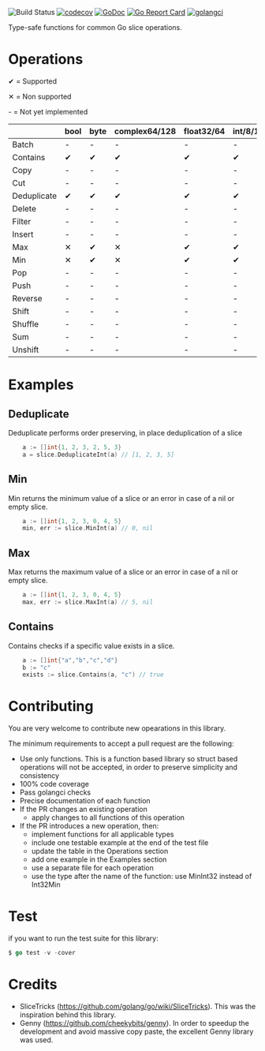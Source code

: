 ![Build Status](https://github.com/psampaz/slice/workflows/build/badge.svg)
[![codecov](https://codecov.io/gh/psampaz/slice/branch/master/graph/badge.svg)](https://codecov.io/gh/psampaz/slice)
[![GoDoc](https://godoc.org/github.com/psampaz/slice?status.svg)](https://godoc.org/github.com/psampaz/slice)
[![Go Report Card](https://goreportcard.com/badge/github.com/psampaz/slice)](https://goreportcard.com/report/github.com/psampaz/slice)
[![golangci](https://golangci.com/badges/github.com/psampaz/slice.svg)](https://golangci.com/r/github.com/psampaz/slice)

Type-safe functions for common Go slice operations.


# Operations 

✔ = Supported 

✕ = Non supported 

\- = Not yet implemented

|            | bool | byte | complex64/128 | float32/64 | int/8/16/32/64 | string | uint/8/16/32/64 | uintptr |
| ---------- | ---- | ---- | ------------- | ---------- | -------------- | ------ | --------------- | ------- |
| Batch      | -    | -    | -             | -          | -              | -      | -               | -       | 
| Contains   | ✔    | ✔    | ✔             | ✔          | ✔              | ✔      | ✔               | ✔       | 
| Copy       | -    | -    | -             | -          | -              | -      | -               | -       | 
| Cut        | -    | -    | -             | -          | -              | -      | -               | -       | 
| Deduplicate| ✔    | ✔    | ✔             | ✔          | ✔              | ✔      | ✔               | ✔       | 
| Delete     | -    | -    | -             | -          | -              | -      | -               | -       | 
| Filter     | -    | -    | -             | -          | -              | -      | -               | -       |
| Insert     | -    | -    | -             | -          | -              | -      | -               | -       | 
| Max        | ✕    | ✔    | ✕             | ✔          | ✔              | ✕      | ✔               | ✔       |
| Min        | ✕    | ✔    | ✕             | ✔          | ✔              | ✕      | ✔               | ✔       |
| Pop        | -    | -    | -             | -          | -              | -      | -               | -       |
| Push       | -    | -    | -             | -          | -              | -      | -               | -       |
| Reverse    | -    | -    | -             | -          | -              | -      | -               | -       | 
| Shift      | -    | -    | -             | -          | -              | -      | -               | -       | 
| Shuffle    | -    | -    | -             | -          | -              | -      | -               | -       | 
| Sum        | -    | -    | -             | -          | -              | -      | -               | -       | 
| Unshift    | -    | -    | -             | -          | -              | -      | -               | -       | 



# Examples

## Deduplicate

Deduplicate performs order preserving, in place deduplication of a slice
```go
    a := []int{1, 2, 3, 2, 5, 3}
    a = slice.DeduplicateInt(a) // [1, 2, 3, 5]
```

## Min

Min returns the minimum value of a slice or an error in case of a nil or empty slice.
```go
    a := []int{1, 2, 3, 0, 4, 5}
    min, err := slice.MinInt(a) // 0, nil
```
## Max

Max returns the maximum value of a slice or an error in case of a nil or empty slice.
```go
    a := []int{1, 2, 3, 0, 4, 5}
    max, err := slice.MaxInt(a) // 5, nil
```

## Contains

Contains checks if a specific value exists in a slice.
```go
    a := []int{"a","b","c","d"}
    b := "c"
    exists := slice.Contains(a, "c") // true
```

# Contributing

You are very welcome to contribute new opearations in this library.

The minimum requirements to accept a pull request are the following:

- Use only functions. This is a function based library so struct based operations will not be accepted, in order to preserve simplicity and consistency 
- 100% code coverage
- Pass golangci checks
- Precise documentation of each function
- If the PR changes an existing operation
    - apply changes to all functions of this operation
- If the PR introduces a new operation, then:
    - implement functions for all applicable types
    - include one testable example at the end of the test file
    - update the table in the Operations section
    - add one example in the Examples section
    - use a separate file for each operation
    - use the type after the name of the function: use MinInt32  instead of Int32Min

# Test

if you want to run the test suite for this library:

```go
$ go test -v -cover
```

# Credits

- SliceTricks (https://github.com/golang/go/wiki/SliceTricks). This was the inspiration behind this library.
- Genny (https://github.com/cheekybits/genny). In order to speedup the development and avoid massive copy paste, the excellent Genny library was used.
